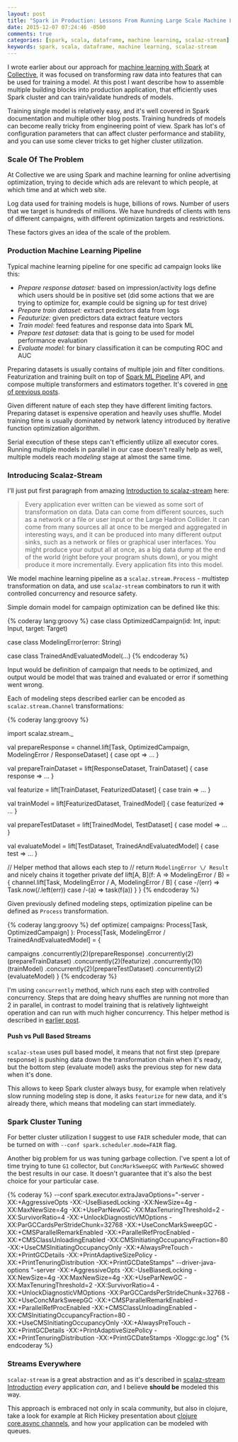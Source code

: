 ```yaml
---
layout: post
title: "Spark in Production: Lessons From Running Large Scale Machine Learning"
date: 2015-12-07 07:24:46 -0500
comments: true
categories: [spark, scala, dataframe, machine learning, scalaz-stream]
keywords: spark, scala, dataframe, machine learning, scalaz-stream
---
```


I wrote earlier about our approach for [machine learning with Spark](/blog/2015/09/09/audience-modeling-with-spark-ml-pipelines) 
at [Collective](http://collective.com), it was focused on transforming raw data into features that can be used for training a model.
At this post I want describe how to assemble multiple building blocks into production application, that efficiently uses
Spark cluster and can train/validate hundreds of models.

Training single model is relatively easy, and it's well covered in Spark documentation and multiple other blog posts. Training hundreds of 
models can become really tricky from engineering point of view. Spark has lot's of configuration parameters 
that can affect cluster performance and stability, and you can use some clever tricks to get higher cluster utilization.

<!-- more -->

### Scale Of The Problem

At Collective we are using Spark and machine learning for online advertising optimization, trying to decide which ads are relevant to 
which people, at which time and at which web site. 

Log data used for training models is huge, billions of rows. Number of users that we target is hundreds of millions. 
We have hundreds of clients with tens of different campaigns, with different optimization targets and restrictions.
  
These factors gives an idea of the scale of the problem.  

### Production Machine Learning Pipeline

Typical machine learning pipeline for one specific ad campaign looks like this:
  
  + *Prepare response dataset:* based on impression/activity logs define which users should be in positive set (did some actions that we are trying to optimize for, example could be signing up for test drive)
  + *Prepare train dataset:* extract predictors data from logs
  + *Feauturize:* given predictors data extract feature vectors
  + *Train model:* feed features and response data into Spark ML
  + *Prepare test dataset:* data that is going to be used for model performance evaluation
  + *Evaluate model:* for binary classification it can be computing ROC and AUC

Preparing datasets is usually contains of multiple join and filter conditions. Featurization and training built on top 
of [Spark ML Pipeline](https://databricks.com/blog/2015/01/07/ml-pipelines-a-new-high-level-api-for-mllib.html) API, and 
compose multiple transformers and estimators together. It's covered in [one of previous posts](/blog/2015/09/09/audience-modeling-with-spark-ml-pipelines).

Given different nature of each step they have different limiting factors. Preparing dataset is expensive operation and heavily 
uses shuffle. Model training time is usually dominated by network latency introduced by iterative function optimization algorithm.

Serial execution of these steps can't efficiently utilize all executor cores. Running multiple models in parallel in our 
case doesn't really help as well, multiple models reach *modeling* stage at almost the same time.

### Introducing Scalaz-Stream

I'll just put first paragraph from amazing [Introduction to scalaz-stream](https://gist.github.com/djspiewak/d93a9c4983f63721c41c) here:
  
> Every application ever written can be viewed as some sort of transformation on data. Data can come from different sources, such as a network or a file or user input or the Large Hadron Collider. It can come from many sources all at once to be merged and aggregated in interesting ways, and it can be produced into many different output sinks, such as a network or files or graphical user interfaces. You might produce your output all at once, as a big data dump at the end of the world (right before your program shuts down), or you might produce it more incrementally. Every application fits into this model.

We model machine learning pipeline as a `scalaz.stream.Process` - multistep transformation on data, and use `scalaz-stream` combinators to run it
with controlled concurrency and resource safety.

Simple domain model for campaign optimization can be defined like this:

{% coderay lang:groovy %}
case class OptimizedCampaign(id: Int, input: Input, target: Target)

case class ModelingError(error: String)

case class TrainedAndEvaluatedModel(...)
{% endcoderay %}

Input would be definition of campaign that needs to be optimized, and output would be model that was trained and evaluated or error if something went wrong.

Each of modeling steps described earlier can be encoded as `scalaz.stream.Channel` transformations:

{% coderay lang:groovy %}

import scalaz.stream._

val prepareResponse = 
  channel.lift[Task, OptimizedCampaign, ModelingError \/ ResponseDataset] {
    case opt => ...
  }

val prepareTrainDataset = lift[ResponseDataset, TrainDataset] {
  case response => ...
}

val featurize = lift[TrainDataset, FeaturizedDataset] {
  case train => ...
}

val trainModel = lift[FeaturizedDataset, TrainedModel] {
  case featurized => ...
}

val prepareTestDataset = lift[TrainedModel, TestDataset] {
  case model => ...
} 

val evaluateModel = lift[TestDataset, TrainedAndEvaluatedModel] {
  case test => ...
}

// Helper method that allows each step to 
// return `ModelingError \/ Result` and nicely chains it together
private def lift[A, B](f: A => ModelingError \/ B) = {
  channel.lift[Task, ModelingError \/ A, ModelingError \/ B] {
      case -\/(err) => Task.now(\/.left(err))
      case \/-(a) => task(f(a))
    }
}
{% endcoderay %}

Given previously defined modeling steps, optimization pipeline can be defined as `Process` transformation.

{% coderay lang:groovy %}
def optimize(
  campaigns: Process[Task, OptimizedCampaign]
): Process[Task, ModelingError \/ TrainedAndEvaluatedModel] = {

  campaigns
    .concurrently(2)(prepareResponse)
    .concurrently(2)(prepareTrainDataset)
    .concurrently(2)(featurize)
    .concurrently(10)(trainModel)
    .concurrently(2)(prepareTestDataset)
    .concurrently(2)(evaluateModel)
}
{% endcoderay %}

I'm using `concurrently` method, which runs each step with controlled concurrency. Steps that are doing heavy shuffles 
are running not more than 2 in parallel, in contrast to model training that is relatively lightweight operation and can run with much higher
concurrency. This helper method is described in [earlier post](/blog/2015/09/09/audience-modeling-with-spark-ml-pipelines).

#### Push vs Pull Based Streams

`scalaz-steam` uses pull based model, it means that not first step (prepare response) is pushing data down the transformation chain when it's ready, but
the bottom step (evaluate model) asks the previous step for new data when it's done.

This allows to keep Spark cluster always busy, for example when relatively slow running modeling step is done, it 
asks `featurize` for new data, and it's already there, which means that modeling can start immediately.


### Spark Cluster Tuning

For better cluster utilization I suggest to use `FAIR` scheduler mode, that can be turned on with `--conf spark.scheduler.mode=FAIR` flag.

Another big problem for us was tuning garbage collection. I've spent a lot of time trying to tune `G1` collector, but `ConcMarkSweepGC` with `ParNewGC` showed the best results
in our case. It doesn't guarantee that it's also the best choice for your particular case.

{% coderay %}
--conf spark.executor.extraJavaOptions="-server -XX:+AggressiveOpts -XX:-UseBiasedLocking -XX:NewSize=4g -XX:MaxNewSize=4g -XX:+UseParNewGC -XX:MaxTenuringThreshold=2 -XX:SurvivorRatio=4 -XX:+UnlockDiagnosticVMOptions -XX:ParGCCardsPerStrideChunk=32768 -XX:+UseConcMarkSweepGC -XX:+CMSParallelRemarkEnabled -XX:+ParallelRefProcEnabled -XX:+CMSClassUnloadingEnabled -XX:CMSInitiatingOccupancyFraction=80 -XX:+UseCMSInitiatingOccupancyOnly -XX:+AlwaysPreTouch -XX:+PrintGCDetails -XX:+PrintAdaptiveSizePolicy -XX:+PrintTenuringDistribution -XX:+PrintGCDateStamps"
--driver-java-options "-server -XX:+AggressiveOpts -XX:-UseBiasedLocking -XX:NewSize=4g -XX:MaxNewSize=4g -XX:+UseParNewGC -XX:MaxTenuringThreshold=2 -XX:SurvivorRatio=4 -XX:+UnlockDiagnosticVMOptions -XX:ParGCCardsPerStrideChunk=32768 -XX:+UseConcMarkSweepGC -XX:+CMSParallelRemarkEnabled -XX:+ParallelRefProcEnabled -XX:+CMSClassUnloadingEnabled -XX:CMSInitiatingOccupancyFraction=80 -XX:+UseCMSInitiatingOccupancyOnly -XX:+AlwaysPreTouch -XX:+PrintGCDetails -XX:+PrintAdaptiveSizePolicy -XX:+PrintTenuringDistribution -XX:+PrintGCDateStamps -Xloggc:gc.log" 
{% endcoderay %}


### Streams Everywhere

`scalaz-stream` is a great abstraction and as it's described in [scalaz-stream Introduction](https://gist.github.com/djspiewak/d93a9c4983f63721c41c) *every* application *can*, and I believe **should be** modeled this way.

This approach is embraced not only in scala community, but also in clojure, take a look for example at 
Rich Hickey presentation about [clojure core.async channels](http://www.infoq.com/presentations/clojure-core-async), and how your application can
be modeled with queues.
